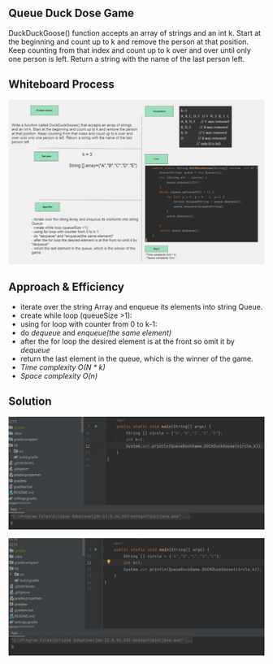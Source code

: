 ## Queue Duck Dose Game
DuckDuckGoose() function accepts an array of strings and an int k. Start at the beginning and count up to k and remove the person at that position. Keep counting from that index and count up to k over and over until only one person is left. Return a string with the name of the last person left.

## Whiteboard Process
![Whiteboard](../assets/DuckGameQueue-Whiteboard.png)

## Approach & Efficiency
- iterate over the string Array and enqueue its elements into string Queue.
- create while loop (queueSize >1):
- using for loop with counter from 0 to k-1:
- do *dequeue* and *enqueue(the same element)*
- after the for loop the desired element is at the front so omit it by *dequeue*
- return the last element in the queue, which is the winner of the game.
- *Time complexity O(N * k)*
- *Space complexity O(n)*

## Solution
![solution](../assets/CC14-sol1.png)

![solution](../assets/CC14-sol2.png)